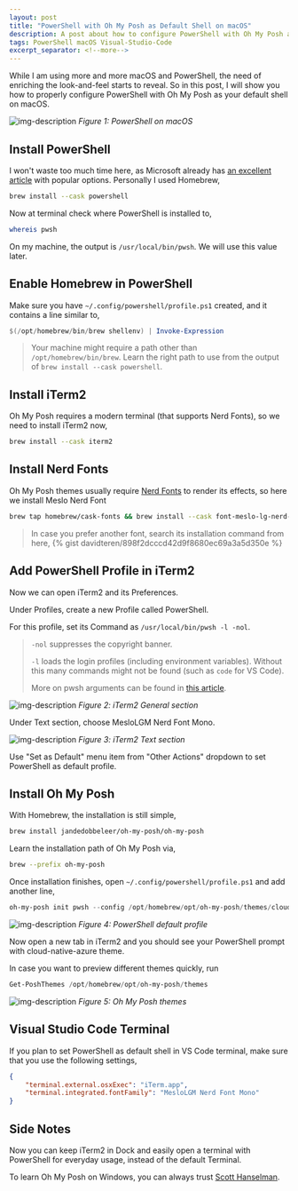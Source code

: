 ```yaml
---
layout: post
title: "PowerShell with Oh My Posh as Default Shell on macOS"
description: A post about how to configure PowerShell with Oh My Posh as your preferred shell on macOS
tags: PowerShell macOS Visual-Studio-Code
excerpt_separator: <!--more-->
---
```


While I am using more and more macOS and PowerShell, the need of enriching the look-and-feel starts to reveal. So in this post, I will show you how to properly configure PowerShell with Oh My Posh as your default shell on macOS.

![img-description](/images/pwsh-mac.png)
_Figure 1: PowerShell on macOS_

<!--more-->
## Install PowerShell
I won't waste too much time here, as Microsoft already has [an excellent article](https://docs.microsoft.com/powershell/scripting/install/installing-powershell-on-macos) with popular options. Personally I used Homebrew,

``` sh
brew install --cask powershell
```

Now at terminal check where PowerShell is installed to,

``` sh
whereis pwsh
```

On my machine, the output is `/usr/local/bin/pwsh`. We will use this value later.

## Enable Homebrew in PowerShell
Make sure you have `~/.config/powershell/profile.ps1` created, and it contains a line similar to,

``` powershell
$(/opt/homebrew/bin/brew shellenv) | Invoke-Expression
```

> Your machine might require a path other than `/opt/homebrew/bin/brew`. Learn the right path to use from the output of `brew install --cask powershell`.

## Install iTerm2
Oh My Posh requires a modern terminal (that supports Nerd Fonts), so we need to install iTerm2 now,

``` sh
brew install --cask iterm2
```

## Install Nerd Fonts
Oh My Posh themes usually require [Nerd Fonts](https://github.com/ryanoasis/nerd-fonts) to render its effects, so here we install Meslo Nerd Font

``` sh
brew tap homebrew/cask-fonts && brew install --cask font-meslo-lg-nerd-font
```

> In case you prefer another font, search its installation command from here,
> {% gist davidteren/898f2dcccd42d9f8680ec69a3a5d350e %}

## Add PowerShell Profile in iTerm2
Now we can open iTerm2 and its Preferences.

Under Profiles, create a new Profile called PowerShell.

For this profile, set its Command as `/usr/local/bin/pwsh -l -nol`.

> `-nol` suppresses the copyright banner.
>
> `-l` loads the login profiles (including environment variables). Without this many commands might not be found (such as `code` for VS Code).
>
> More on pwsh arguments can be found in [this article](https://docs.microsoft.com/powershell/module/microsoft.powershell.core/about/about_pwsh).

![img-description](/images/iterm2-general.png)
_Figure 2: iTerm2 General section_

Under Text section, choose MesloLGM Nerd Font Mono.

![img-description](/images/iterm2-text.png)
_Figure 3: iTerm2 Text section_

Use "Set as Default" menu item from "Other Actions" dropdown to set PowerShell as default profile.

## Install Oh My Posh
With Homebrew, the installation is still simple,

``` sh
brew install jandedobbeleer/oh-my-posh/oh-my-posh
```

Learn the installation path of Oh My Posh via,

``` sh
brew --prefix oh-my-posh
```

Once installation finishes, open `~/.config/powershell/profile.ps1` and add another line,

``` powershell
oh-my-posh init pwsh --config /opt/homebrew/opt/oh-my-posh/themes/cloud-native-azure.omp.json | Invoke-Expression
```

![img-description](/images/pwsh-profile.png)
_Figure 4: PowerShell default profile_

Now open a new tab in iTerm2 and you should see your PowerShell prompt with cloud-native-azure theme.

In case you want to preview different themes quickly, run

``` powershell
Get-PoshThemes /opt/homebrew/opt/oh-my-posh/themes
```

![img-description](/images/ohmyposh-themes.png)
_Figure 5: Oh My Posh themes_

## Visual Studio Code Terminal
If you plan to set PowerShell as default shell in VS Code terminal, make sure that you use the following settings,

``` json
{
    "terminal.external.osxExec": "iTerm.app",
    "terminal.integrated.fontFamily": "MesloLGM Nerd Font Mono"
}
```

## Side Notes
Now you can keep iTerm2 in Dock and easily open a terminal with PowerShell for everyday usage, instead of the default Terminal.

To learn Oh My Posh on Windows, you can always trust [Scott Hanselman](https://www.hanselman.com/blog/my-ultimate-powershell-prompt-with-oh-my-posh-and-the-windows-terminal).
